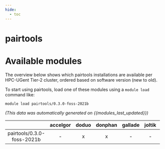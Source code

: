 ```yaml
---
hide:
  - toc
---
```


pairtools
=========

# Available modules


The overview below shows which pairtools installations are available per HPC-UGent Tier-2 cluster, ordered based on software version (new to old).

To start using pairtools, load one of these modules using a `module load` command like:

```shell
module load pairtools/0.3.0-foss-2021b
```

*(This data was automatically generated on {{modules_last_updated}})*  

| |accelgor|doduo|donphan|gallade|joltik|shinx|
| :---: | :---: | :---: | :---: | :---: | :---: | :---: |
|pairtools/0.3.0-foss-2021b|-|x|x|-|-|-|
